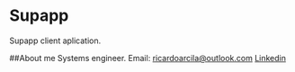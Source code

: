 Supapp
========

Supapp client aplication.

##About me
Systems engineer.
Email: ricardoarcila@outlook.com
[Linkedin][1]

[1]: https://co.linkedin.com/in/ricardo-arcila-7a279552